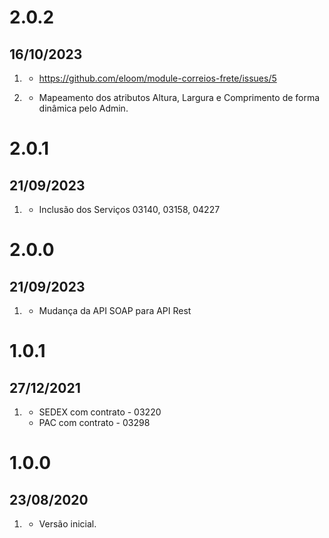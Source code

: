 # 2.0.2
## 16/10/2023

1. [](#fix)
   * https://github.com/eloom/module-correios-frete/issues/5

2. [](#add)
   * Mapeamento dos atributos Altura, Largura e Comprimento de forma dinâmica pelo Admin.

# 2.0.1
## 21/09/2023

1. [](#add)
   * Inclusão dos Serviços 03140, 03158, 04227

# 2.0.0
## 21/09/2023

1. [](#new)
   * Mudança da API SOAP para API Rest

# 1.0.1
## 27/12/2021

1. [](#new)
   * SEDEX com contrato - 03220
   * PAC com contrato - 03298

# 1.0.0
## 23/08/2020

1. [](#new)
    * Versão inicial.